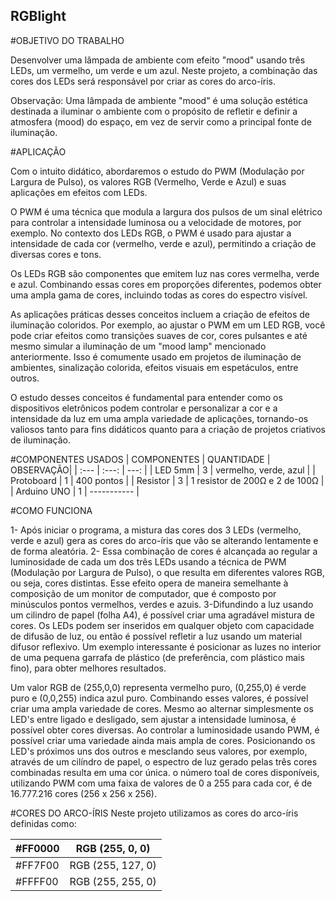 ## RGBlight
#OBJETIVO DO TRABALHO

Desenvolver uma lâmpada de ambiente com efeito "mood" usando três LEDs, um vermelho, um verde e um azul. Neste projeto, a combinação das cores dos LEDs será responsável por criar as cores do arco-íris.

Observação: Uma lâmpada de ambiente "mood" é uma solução estética destinada a iluminar o ambiente com o propósito de refletir e definir a atmosfera (mood) do espaço, em vez de servir como a principal fonte de iluminação.

#APLICAÇÃO

Com o intuito didático, abordaremos o estudo do PWM (Modulação por Largura de Pulso), os valores RGB (Vermelho, Verde e Azul) e suas aplicações em efeitos com LEDs.

O PWM é uma técnica que modula a largura dos pulsos de um sinal elétrico para controlar a intensidade luminosa ou a velocidade de motores, por exemplo. No contexto dos LEDs RGB, o PWM é usado para ajustar a intensidade de cada cor (vermelho, verde e azul), permitindo a criação de diversas cores e tons.

Os LEDs RGB são componentes que emitem luz nas cores vermelha, verde e azul. Combinando essas cores em proporções diferentes, podemos obter uma ampla gama de cores, incluindo todas as cores do espectro visível.

As aplicações práticas desses conceitos incluem a criação de efeitos de iluminação coloridos. Por exemplo, ao ajustar o PWM em um LED RGB, você pode criar efeitos como transições suaves de cor, cores pulsantes e até mesmo simular a iluminação de um "mood lamp" mencionado anteriormente. Isso é comumente usado em projetos de iluminação de ambientes, sinalização colorida, efeitos visuais em espetáculos, entre outros.

O estudo desses conceitos é fundamental para entender como os dispositivos eletrônicos podem controlar e personalizar a cor e a intensidade da luz em uma ampla variedade de aplicações, tornando-os valiosos tanto para fins didáticos quanto para a criação de projetos criativos de iluminação.

#COMPONENTES USADOS
| COMPONENTES | QUANTIDADE | OBSERVAÇÃO|
| :---         |     :---:      |          ---: |
| LED 5mm  | 3  | vermelho, verde, azul   |
| Protoboard   | 1      | 400 pontos   |
| Resistor   | 3    | 1 resistor de 200Ω e 2 de 100Ω   |
| Arduino UNO    | 1       | -----------  |

#COMO FUNCIONA

1- Após iniciar o programa, a mistura das cores dos 3 LEDs (vermelho, verde e azul) gera as cores do arco-íris que vão se alterando lentamente e de forma aleatória.
2- Essa combinação de cores é alcançada ao regular a luminosidade de cada um dos três LEDs usando a técnica de PWM (Modulação por Largura de Pulso), o que resulta em diferentes valores RGB, ou seja, cores distintas. Esse efeito opera de maneira semelhante à composição de um monitor de computador, que é composto por minúsculos pontos vermelhos, verdes e azuis.
3-Difundindo a luz usando um cilindro de papel (folha A4), é possível criar uma agradável mistura de cores. Os LEDs podem ser inseridos em qualquer objeto com capacidade de difusão de luz, ou então é possível refletir a luz usando um material difusor reflexivo. Um  exemplo interessante é posicionar as luzes no interior de uma pequena garrafa de plástico (de preferência, com plástico mais fino), para obter melhores resultados.

Um valor RGB de (255,0,0) representa vermelho puro, (0,255,0) é verde puro e (0,0,255) indica azul puro. Combinando esses valores, é possível criar uma ampla variedade de cores. Mesmo ao alternar simplesmente os LED's entre ligado e desligado, sem ajustar a intensidade luminosa, é possível obter cores diversas.
Ao controlar a luminosidade usando PWM, é possível criar uma variedade ainda mais ampla de cores. Posicionando os LED's próximos uns dos outros e mesclando seus valores, por exemplo, através de um cilíndro de papel, o espectro de luz gerado pelas três cores combinadas resulta em uma cor única. o número toal de cores disponíveis, utilizando PWM com uma faixa de valores de 0 a 255 para cada cor, é de 16.777.216 cores (256 x 256 x 256).

#CORES DO ARCO-ÍRIS
Neste projeto utilizamos as cores do arco-íris definidas como:

| #FF0000 | RGB (255, 0, 0)|
| --- | --- |
| #FF7F00 | RGB (255, 127, 0) |
| #FFFF00 | RGB (255, 255, 0) |

